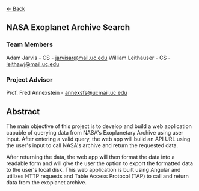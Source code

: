 [<- Back](./README.md)

## NASA Exoplanet Archive Search

### Team Members
 
 Adam Jarvis - CS - jarvisar@mail.uc.edu
 William Leithauser - CS - leithawj@mail.uc.edu
 
### Project Advisor

Prof. Fred Annexstein - annexsfs@ucmail.uc.edu

## Abstract

The main objective of this project is to develop and build a web application capable of querying data from NASA's Exoplanetary Archive using user input. After entering a valid query, the web app will build an API URL using the user's input to call NASA's archive and return the requested data.

After returning the data, the web app will then format the data into a readable form and will give the user the option to export the formatted data to the user's local disk. This web application is built using Angular and utilizes HTTP requests and Table Access Protocol (TAP) to call and return data from the exoplanet archive. 

